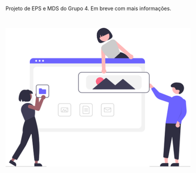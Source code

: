 Projeto de EPS e MDS do Grupo 4. Em breve com mais informações.

<br/>

![building website](assets/img/building_website.svg)
